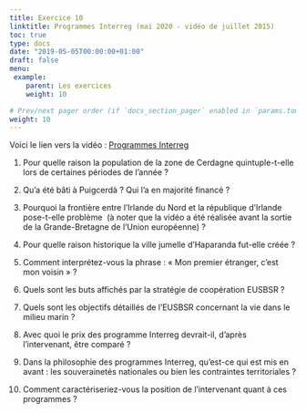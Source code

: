 ```yaml
---
title: Exercice 10
linktitle: Programmes Interreg (mai 2020 - vidéo de juillet 2015)
toc: true
type: docs
date: "2019-05-05T00:00:00+01:00"
draft: false
menu:
 example:
    parent: Les exercices
    weight: 10

# Prev/next pager order (if `docs_section_pager` enabled in `params.toml`)
weight: 10
---
```


Voici le lien vers la vidéo : [Programmes Interreg](https://www.youtube.com/watch?v=c3C_NaIaa1U)

1) Pour quelle raison la population de la zone de Cerdagne quintuple-t-elle lors de certaines périodes de l’année ?

2) Qu’a été bâti à Puigcerdà ? Qui l’a en majorité financé ?

3) Pourquoi la frontière entre l’Irlande du Nord et la république d’Irlande pose-t-elle problème  (à noter que la vidéo a été réalisée avant la sortie de la Grande-Bretagne de l’Union européenne) ?

4) Pour quelle raison historique la ville jumelle d’Haparanda fut-elle créée ?

5) Comment interprétez-vous la phrase : « Mon premier étranger, c’est mon voisin » ?

6) Quels sont les buts affichés par la stratégie de coopération EUSBSR ?

7) Quels sont les objectifs détaillés de l’EUSBSR concernant la vie dans le milieu marin ?

8) Avec quoi le prix des programme Interreg devrait-il, d’après l’intervenant, être comparé ?

9) Dans la philosophie des programmes Interreg, qu’est-ce qui est mis en avant : les souverainetés nationales ou bien les contraintes territoriales ?

10) Comment caractériseriez-vous la position de l’intervenant quant à ces programmes ?


